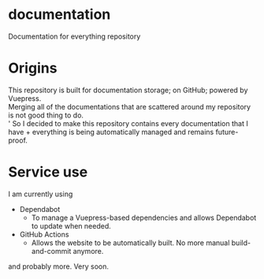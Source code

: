 # documentation
Documentation for everything repository

# Origins
This repository is built for documentation storage; on GitHub; powered by Vuepress.<br/>
Merging all of the documentations that are scattered around my repository is not good thing to do.<br>'
So I decided to make this repository contains every documentation that I have + everything is being automatically managed and remains future-proof.

# Service use
I am currently using
- Dependabot
    - To manage a Vuepress-based dependencies and allows Dependabot to update when needed.
- GitHub Actions
    - Allows the website to be automatically built. No more manual build-and-commit anymore.

and probably more. Very soon.